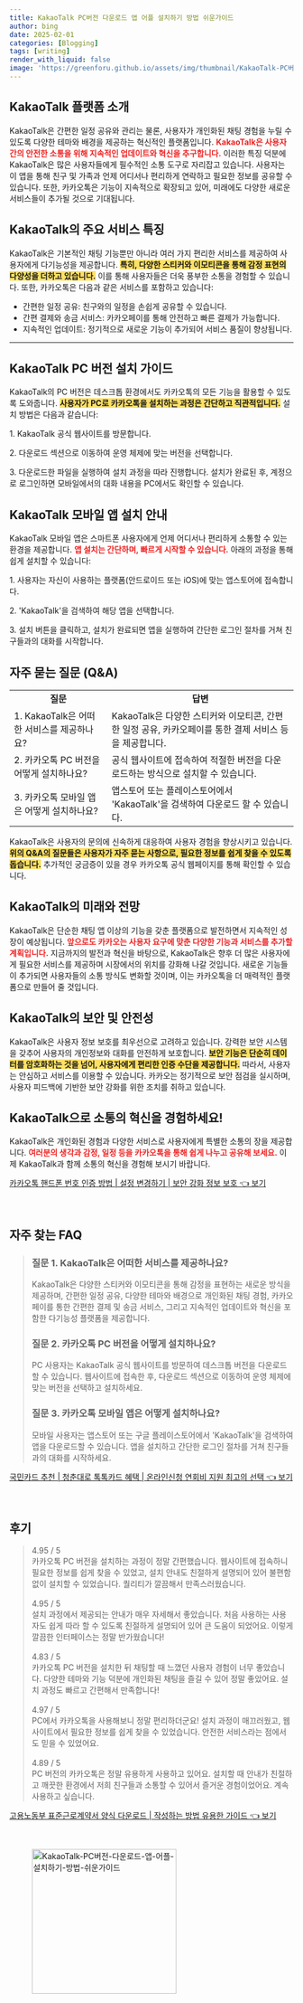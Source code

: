 ```yaml
---
title: KakaoTalk PC버전 다운로드 앱 어플 설치하기 방법 쉬운가이드
author: bing
date: 2025-02-01
categories: [Blogging]
tags: [writing]
render_with_liquid: false
image: 'https://greenforu.github.io/assets/img/thumbnail/KakaoTalk-PC버전-다운로드-앱-어플-설치하기-방법-쉬운가이드.webp'
---
```



<h2 id='KakaoTalk_소개'>KakaoTalk 플랫폼 소개</h2>

<p>KakaoTalk은 간편한 일정 공유와 관리는 물론, 사용자가 개인화된 채팅 경험을 누릴 수 있도록 다양한 테마와 배경을 제공하는 혁신적인 플랫폼입니다. <b><span style="color: #ee2323;">KakaoTalk은 사용자 간의 안전한 소통을 위해 지속적인 업데이트와 혁신을 추구합니다.</span></b> 이러한 특징 덕분에 KakaoTalk은 많은 사용자들에게 필수적인 소통 도구로 자리잡고 있습니다. 사용자는 이 앱을 통해 친구 및 가족과 언제 어디서나 편리하게 연락하고 필요한 정보를 공유할 수 있습니다. 또한, 카카오톡은 기능이 지속적으로 확장되고 있어, 미래에도 다양한 새로운 서비스들이 추가될 것으로 기대됩니다.</p>

<h2 id='KakaoTalk_서비스_특징'>KakaoTalk의 주요 서비스 특징</h2>

<p>KakaoTalk은 기본적인 채팅 기능뿐만 아니라 여러 가지 편리한 서비스를 제공하여 사용자에게 다기능성을 제공합니다. <b><span style="background-color: #ffe066;">특히, 다양한 스티커와 이모티콘을 통해 감정 표현의 다양성을 더하고 있습니다.</span></b> 이를 통해 사용자들은 더욱 풍부한 소통을 경험할 수 있습니다. 또한, 카카오톡은 다음과 같은 서비스를 포함하고 있습니다:</p>

<ul>
    <li>간편한 일정 공유: 친구와의 일정을 손쉽게 공유할 수 있습니다.</li>
    <li>간편 결제와 송금 서비스: 카카오페이를 통해 안전하고 빠른 결제가 가능합니다.</li>
    <li>지속적인 업데이트: 정기적으로 새로운 기능이 추가되어 서비스 품질이 향상됩니다.</li>
</ul>

<hr />

<h2 id='KakaoTalk_PC_버전_설치'>KakaoTalk PC 버전 설치 가이드</h2>

<p>KakaoTalk의 PC 버전은 데스크톱 환경에서도 카카오톡의 모든 기능을 활용할 수 있도록 도와줍니다. <b><span style="background-color: #ffe066;">사용자가 PC로 카카오톡을 설치하는 과정은 간단하고 직관적입니다.</span></b> 설치 방법은 다음과 같습니다:</p>

<p>1. KakaoTalk 공식 웹사이트를 방문합니다.</p>

<p>2. 다운로드 섹션으로 이동하여 운영 체제에 맞는 버전을 선택합니다.</p>

<p>3. 다운로드한 파일을 실행하여 설치 과정을 따라 진행합니다. 설치가 완료된 후, 계정으로 로그인하면 모바일에서의 대화 내용을 PC에서도 확인할 수 있습니다.</p>

<h2 id='KakaoTalk_모바일_앱_설치'>KakaoTalk 모바일 앱 설치 안내</h2>

<p>KakaoTalk 모바일 앱은 스마트폰 사용자에게 언제 어디서나 편리하게 소통할 수 있는 환경을 제공합니다. <b><span style="color: #ee2323;">앱 설치는 간단하며, 빠르게 시작할 수 있습니다.</span></b> 아래의 과정을 통해 쉽게 설치할 수 있습니다:</p>

<p>1. 사용자는 자신이 사용하는 플랫폼(안드로이드 또는 iOS)에 맞는 앱스토어에 접속합니다.</p>

<p>2. 'KakaoTalk'을 검색하여 해당 앱을 선택합니다.</p>

<p>3. 설치 버튼을 클릭하고, 설치가 완료되면 앱을 실행하여 간단한 로그인 절차를 거쳐 친구들과의 대화를 시작합니다.</p>

<h2 id='KakaoTalk_자주_묻는_질문'>자주 묻는 질문 (Q&A)</h2>

<table>
    <tr>
        <td style="text-align: center; height: 17px;"><b>질문</b></td>
        <td style="text-align: center; height: 17px;"><b>답변</b></td>
    </tr>
    <tr>
        <td>1. KakaoTalk은 어떠한 서비스를 제공하나요?</td>
        <td>KakaoTalk은 다양한 스티커와 이모티콘, 간편한 일정 공유, 카카오페이를 통한 결제 서비스 등을 제공합니다.</td>
    </tr>
    <tr>
        <td>2. 카카오톡 PC 버전을 어떻게 설치하나요?</td>
        <td>공식 웹사이트에 접속하여 적절한 버전을 다운로드하는 방식으로 설치할 수 있습니다.</td>
    </tr>
    <tr>
        <td>3. 카카오톡 모바일 앱은 어떻게 설치하나요?</td>
        <td>앱스토어 또는 플레이스토어에서 'KakaoTalk'을 검색하여 다운로드 할 수 있습니다.</td>
    </tr>
</table>

<p>KakaoTalk은 사용자의 문의에 신속하게 대응하여 사용자 경험을 향상시키고 있습니다. <b><span style="background-color: #ffe066;">위의 Q&A의 질문들은 사용자가 자주 묻는 사항으로, 필요한 정보를 쉽게 찾을 수 있도록 돕습니다.</span></b> 추가적인 궁금증이 있을 경우 카카오톡 공식 웹페이지를 통해 확인할 수 있습니다.</p>

<h2 id='KakaoTalk_미래_전망'>KakaoTalk의 미래와 전망</h2>

<p>KakaoTalk은 단순한 채팅 앱 이상의 기능을 갖춘 플랫폼으로 발전하면서 지속적인 성장이 예상됩니다. <b><span style="color: #ee2323;">앞으로도 카카오는 사용자 요구에 맞춘 다양한 기능과 서비스를 추가할 계획입니다.</span></b> 지금까지의 발전과 혁신을 바탕으로, KakaoTalk은 향후 더 많은 사용자에게 필요한 서비스를 제공하며 시장에서의 위치를 강화해 나갈 것입니다. 새로운 기능들이 추가되면 사용자들의 소통 방식도 변화할 것이며, 이는 카카오톡을 더 매력적인 플랫폼으로 만들어 줄 것입니다.</p>

<h2 id='KakaoTalk_보안_및_안전성'>KakaoTalk의 보안 및 안전성</h2>

<p>KakaoTalk은 사용자 정보 보호를 최우선으로 고려하고 있습니다. 강력한 보안 시스템을 갖추어 사용자의 개인정보와 대화를 안전하게 보호합니다. <b><span style="background-color: #ffe066;">보안 기능은 단순히 데이터를 암호화하는 것을 넘어, 사용자에게 편리한 인증 수단을 제공합니다.</span></b> 따라서, 사용자는 안심하고 서비스를 이용할 수 있습니다. 카카오는 정기적으로 보안 점검을 실시하며, 사용자 피드백에 기반한 보안 강화를 위한 조치를 취하고 있습니다.</p>

<h2 id='KakaoTalk_결론'>KakaoTalk으로 소통의 혁신을 경험하세요!</h2>

<p>KakaoTalk은 개인화된 경험과 다양한 서비스로 사용자에게 특별한 소통의 장을 제공합니다. <b><span style="color: #ee2323;">여러분의 생각과 감정, 일정 등을 카카오톡을 통해 쉽게 나누고 공유해 보세요.</span></b> 이제 KakaoTalk과 함께 소통의 혁신을 경험해 보시기 바랍니다.</p>


<p><a class="click-button" title="카카오톡 핸드폰 번호 인증 방법 | 설정 변경하기 | 보안 강화 정보 보호" href="https://greenforu.github.io/posts/%EC%B9%B4%EC%B9%B4%EC%98%A4%ED%86%A1-%ED%95%B8%EB%93%9C%ED%8F%B0-%EB%B2%88%ED%98%B8-%EC%9D%B8%EC%A6%9D-%EB%B0%A9%EB%B2%95-%EC%84%A4%EC%A0%95-%EB%B3%80%EA%B2%BD%ED%95%98%EA%B8%B0-%EB%B3%B4%EC%95%88-%EA%B0%95%ED%99%94-%EC%A0%95%EB%B3%B4-%EB%B3%B4%ED%98%B8/" rel="dofollow">카카오톡 핸드폰 번호 인증 방법 | 설정 변경하기 | 보안 강화 정보 보호 👈 보기</a></p><br>
<h2 id='자주_찾는_FAQ'>자주 찾는 FAQ</h2>
<div itemscope="" itemtype="https://schema.org/FAQPage"> 
<blockquote> 
<div itemscope="" itemprop="mainEntity" itemtype="https://schema.org/Question"> 
<h3 itemprop="name">질문 1. KakaoTalk은 어떠한 서비스를 제공하나요?</h3> 
<div itemscope="" itemprop="acceptedAnswer" itemtype="https://schema.org/Answer"> 
<span itemprop="text"> 
<p>KakaoTalk은 다양한 스티커와 이모티콘을 통해 감정을 표현하는 새로운 방식을 제공하며, 간편한 일정 공유, 다양한 테마와 배경으로 개인화된 채팅 경험, 카카오페이를 통한 간편한 결제 및 송금 서비스, 그리고 지속적인 업데이트와 혁신을 포함한 다기능성 플랫폼을 제공합니다.</p> 
</span> 
</div> 
</div> 
<div itemscope="" itemprop="mainEntity" itemtype="https://schema.org/Question"> 
<h3 itemprop="name">질문 2. 카카오톡 PC 버전을 어떻게 설치하나요?</h3> 
<div itemscope="" itemprop="acceptedAnswer" itemtype="https://schema.org/Answer"> 
<span itemprop="text"> 
<p>PC 사용자는 KakaoTalk 공식 웹사이트를 방문하여 데스크톱 버전을 다운로드할 수 있습니다. 웹사이트에 접속한 후, 다운로드 섹션으로 이동하여 운영 체제에 맞는 버전을 선택하고 설치하세요.</p> 
</span> 
</div> 
</div> 
<div itemscope="" itemprop="mainEntity" itemtype="https://schema.org/Question"> 
<h3 itemprop="name">질문 3. 카카오톡 모바일 앱은 어떻게 설치하나요?</h3> 
<div itemscope="" itemprop="acceptedAnswer" itemtype="https://schema.org/Answer"> 
<span itemprop="text"> 
<p>모바일 사용자는 앱스토어 또는 구글 플레이스토어에서 'KakaoTalk'을 검색하여 앱을 다운로드할 수 있습니다. 앱을 설치하고 간단한 로그인 절차를 거쳐 친구들과의 대화를 시작하세요.</p> 
</span> 
</div> 
</div> 
</blockquote> 
</div>
<p><a class="click-button" title="국민카드 추천 | 청춘대로 톡톡카드 혜택 | 온라인신청 연회비 지원 최고의 선택" href="https://greenforu.github.io/posts/%EA%B5%AD%EB%AF%BC%EC%B9%B4%EB%93%9C-%EC%B6%94%EC%B2%9C-%EC%B2%AD%EC%B6%98%EB%8C%80%EB%A1%9C-%ED%86%A1%ED%86%A1%EC%B9%B4%EB%93%9C-%ED%98%9C%ED%83%9D-%EC%98%A8%EB%9D%BC%EC%9D%B8%EC%8B%A0%EC%B2%AD-%EC%97%B0%ED%9A%8C%EB%B9%84-%EC%A7%80%EC%9B%90-%EC%B5%9C%EA%B3%A0%EC%9D%98-%EC%84%A0%ED%83%9D/" rel="dofollow">국민카드 추천 | 청춘대로 톡톡카드 혜택 | 온라인신청 연회비 지원 최고의 선택 👈 보기</a></p><br>
<h2 id='후기'>후기</h2>
<div itemscope itemtype="https://schema.org/Product">
  <blockquote>
  <div itemprop="review" itemscope itemtype="https://schema.org/Review">
      <div itemprop="reviewRating" itemscope itemtype="https://schema.org/Rating"> <span itemprop="ratingValue">4.95</span> / <span itemprop="bestRating">5</span> </div>
      <span itemprop="reviewBody">카카오톡 PC 버전을 설치하는 과정이 정말 간편했습니다. 웹사이트에 접속하니 필요한 정보를 쉽게 찾을 수 있었고, 설치 안내도 친절하게 설명되어 있어 불편함 없이 설치할 수 있었습니다. 퀄리티가 깔끔해서 만족스러웠습니다.</span>
  </div>
  <br>
  <div itemprop="review" itemscope itemtype="https://schema.org/Review">
      <div itemprop="reviewRating" itemscope itemtype="https://schema.org/Rating"> <span itemprop="ratingValue">4.95</span> / <span itemprop="bestRating">5</span> </div>
      <span itemprop="reviewBody">설치 과정에서 제공되는 안내가 매우 자세해서 좋았습니다. 처음 사용하는 사용자도 쉽게 따라 할 수 있도록 친절하게 설명되어 있어 큰 도움이 되었어요. 이렇게 깔끔한 인터페이스는 정말 반가웠습니다!</span>
  </div>
  <br>
  <div itemprop="review" itemscope itemtype="https://schema.org/Review">
      <div itemprop="reviewRating" itemscope itemtype="https://schema.org/Rating"> <span itemprop="ratingValue">4.83</span> / <span itemprop="bestRating">5</span> </div>
      <span itemprop="reviewBody">카카오톡 PC 버전을 설치한 뒤 채팅할 때 느꼈던 사용자 경험이 너무 좋았습니다. 다양한 테마와 기능 덕분에 개인화된 채팅을 즐길 수 있어 정말 좋았어요. 설치 과정도 빠르고 간편해서 만족합니다!</span>
  </div>
  <br>
  <div itemprop="review" itemscope itemtype="https://schema.org/Review">
      <div itemprop="reviewRating" itemscope itemtype="https://schema.org/Rating"> <span itemprop="ratingValue">4.97</span> / <span itemprop="bestRating">5</span> </div>
      <span itemprop="reviewBody">PC에서 카카오톡을 사용해보니 정말 편리하더군요! 설치 과정이 매끄러웠고, 웹사이트에서 필요한 정보를 쉽게 찾을 수 있었습니다. 안전한 서비스라는 점에서도 믿을 수 있었어요.</span>
  </div>
  <br>
  <div itemprop="review" itemscope itemtype="https://schema.org/Review">
      <div itemprop="reviewRating" itemscope itemtype="schema.org/Rating"> <span itemprop="ratingValue">4.89</span> / <span itemprop="bestRating">5</span> </div>
      <span itemprop="reviewBody">PC 버전의 카카오톡은 정말 유용하게 사용하고 있어요. 설치할 때 안내가 친절하고 깨끗한 환경에서 저희 친구들과 소통할 수 있어서 즐거운 경험이었어요. 계속 사용하고 싶습니다.</span>
  </div>
  </blockquote>
</div>
<p><a class="click-button" title="고용노동부 표준근로계약서 양식 다운로드 | 작성하는 방법 유용한 가이드" href="https://greenforu.github.io/posts/%EA%B3%A0%EC%9A%A9%EB%85%B8%EB%8F%99%EB%B6%80-%ED%91%9C%EC%A4%80%EA%B7%BC%EB%A1%9C%EA%B3%84%EC%95%BD%EC%84%9C-%EC%96%91%EC%8B%9D-%EB%8B%A4%EC%9A%B4%EB%A1%9C%EB%93%9C-%EC%9E%91%EC%84%B1%ED%95%98%EB%8A%94-%EB%B0%A9%EB%B2%95-%EC%9C%A0%EC%9A%A9%ED%95%9C-%EA%B0%80%EC%9D%B4%EB%93%9C/" rel="dofollow">고용노동부 표준근로계약서 양식 다운로드 | 작성하는 방법 유용한 가이드 👈 보기</a></p><br>
<figure class="image"><img src="https://greenforu.github.io/assets/img/thumbnail/KakaoTalk-PC버전-다운로드-앱-어플-설치하기-방법-쉬운가이드.webp" alt="KakaoTalk-PC버전-다운로드-앱-어플-설치하기-방법-쉬운가이드" width="256" height="256"></figure>